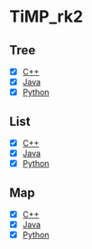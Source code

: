 # TiMP_rk2

## Tree

- [x] [C++](https://github.com/obscene3190/tree)
- [x] [Java](http://qaru.site/questions/16983/java-tree-data-structure)
- [x] [Python](http://qaru.site/questions/62517/how-can-i-implement-a-tree-in-python-are-there-any-built-in-data-structures-in-python-like-in-java)

## List

- [x] [C++](https://github.com/obscene3190/AlexStartProjects/blob/master/List)
- [x] [Java](https://github.com/learn-co-students/cs-implementing-an-arraylist-lab-codeU)
- [x] [Python](https://github.com/grantjenks/python-sortedcontainers/blob/master/sortedcontainers/sortedlist.py)

## Map

- [x] [C++](https://drive.google.com/file/d/1asuBrSXC98vxAARVy8haextK4l2OCMyB/view)
- [x] [Java](https://github.com/capezzbr/HashMap) 
- [x] [Python](https://github.com/grantjenks/python-sortedcontainers/blob/master/sortedcontainers/sorteddict.py)
